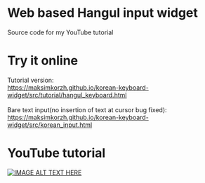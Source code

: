 # Web based Hangul input widget
Source code for my YouTube tutorial

# Try it online
Tutorial version:<br>
https://maksimkorzh.github.io/korean-keyboard-widget/src/tutorial/hangul_keyboard.html<br>
<br>
Bare text input(no insertion of text at cursor bug fixed):<br>
https://maksimkorzh.github.io/korean-keyboard-widget/src/korean_input.html<br>

# YouTube tutorial
[![IMAGE ALT TEXT HERE](https://img.youtube.com/vi/FkGzvbQ0_Vg/0.jpg)](https://youtu.be/FkGzvbQ0_Vg)
